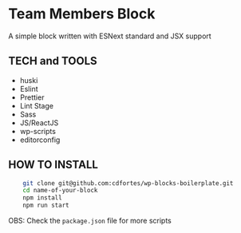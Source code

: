 # Team Members Block

A simple block written with ESNext standard and JSX support


## TECH and TOOLS

- huski
- Eslint
- Prettier
- Lint Stage
- Sass
- JS/ReactJS
- wp-scripts
- editorconfig


## HOW TO INSTALL

```bash
    git clone git@github.com:cdfortes/wp-blocks-boilerplate.git
    cd name-of-your-block
    npm install
    npm run start

```

OBS: Check the `package.json` file for more scripts